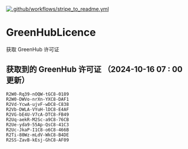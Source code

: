 [![.github/workflows/stripe_to_readme.yml](https://github.com/zjx-kimi/GreenHubLicence/actions/workflows/stripe_to_readme.yml/badge.svg)](https://github.com/zjx-kimi/GreenHubLicence/actions/workflows/stripe_to_readme.yml)
# GreenHubLicence
获取 GreenHub 许可证
## 获取到的 GreenHub 许可证 （2024-10-16 07 : 00 更新）
```
R2W0-Rq39-nOQW-tGC8-0189
R2W0-DWVo-nrXn-YXC8-DAF1
R2Vd-YcwA-ujvF-wDC8-C838
R2Vb-DWLA-VYuH-lDC8-E4AF
R2VG-bE4U-V7cA-DTC8-FB49
R2Uq-aekR-M2Sc-a9C8-76CB
R2Ue-yda9-55Ap-QsC8-41C3
R2Uc-JkaP-I1C8-o6C8-466B
R2Ti-80Wz-mLdV-WkC8-B4DE
R2SS-ZavB-kEsj-GhC8-AF09
```
